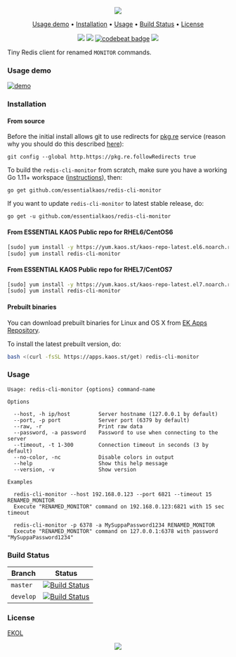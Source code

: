 <p align="center"><a href="#readme"><img src="https://gh.kaos.st/redis-cli-monitor.svg"/></a></p>

<p align="center"><a href="#usage-demo">Usage demo</a> • <a href="#installation">Installation</a> • <a href="#usage">Usage</a> • <a href="#build-status">Build Status</a> • <a href="#license">License</a></p>

<p align="center">
  <a href="https://travis-ci.org/essentialkaos/redis-cli-monitor"><img src="https://travis-ci.org/essentialkaos/redis-cli-monitor.svg"></a>
  <a href="https://goreportcard.com/report/github.com/essentialkaos/redis-cli-monitor"><img src="https://goreportcard.com/badge/github.com/essentialkaos/redis-cli-monitor"></a>
  <a href="https://codebeat.co/projects/github-com-essentialkaos-redis-cli-monitor-master"><img alt="codebeat badge" src="https://codebeat.co/badges/9503a6f8-c9da-4057-ae44-b079686bcc13" /></a>
  <a href="https://essentialkaos.com/ekol"><img src="https://gh.kaos.st/ekol.svg"></a>
</p>

Tiny Redis client for renamed `MONITOR` commands.

### Usage demo

[![demo](https://gh.kaos.st/redis-cli-monitor-200.gif)](#usage-demo)

### Installation

#### From source

Before the initial install allows git to use redirects for [pkg.re](https://github.com/essentialkaos/pkgre) service (reason why you should do this described [here](https://github.com/essentialkaos/pkgre#git-support)):

```
git config --global http.https://pkg.re.followRedirects true
```

To build the `redis-cli-monitor` from scratch, make sure you have a working Go 1.11+ workspace ([instructions](https://golang.org/doc/install)), then:

```
go get github.com/essentialkaos/redis-cli-monitor
```

If you want to update `redis-cli-monitor` to latest stable release, do:

```
go get -u github.com/essentialkaos/redis-cli-monitor
```

#### From ESSENTIAL KAOS Public repo for RHEL6/CentOS6

```bash
[sudo] yum install -y https://yum.kaos.st/kaos-repo-latest.el6.noarch.rpm
[sudo] yum install redis-cli-monitor
```

#### From ESSENTIAL KAOS Public repo for RHEL7/CentOS7

```bash
[sudo] yum install -y https://yum.kaos.st/kaos-repo-latest.el7.noarch.rpm
[sudo] yum install redis-cli-monitor
```

#### Prebuilt binaries

You can download prebuilt binaries for Linux and OS X from [EK Apps Repository](https://apps.kaos.st/redis-cli-monitor/latest).

To install the latest prebuilt version, do:

```bash
bash <(curl -fsSL https://apps.kaos.st/get) redis-cli-monitor
```

### Usage

```
Usage: redis-cli-monitor {options} command-name

Options

  --host, -h ip/host         Server hostname (127.0.0.1 by default)
  --port, -p port            Server port (6379 by default)
  --raw, -r                  Print raw data
  --password, -a password    Password to use when connecting to the server
  --timeout, -t 1-300        Connection timeout in seconds (3 by default)
  --no-color, -nc            Disable colors in output
  --help                     Show this help message
  --version, -v              Show version

Examples

  redis-cli-monitor --host 192.168.0.123 --port 6821 --timeout 15 RENAMED_MONITOR
  Execute "RENAMED_MONITOR" command on 192.168.0.123:6821 with 15 sec timeout

  redis-cli-monitor -p 6378 -a MySuppaPassword1234 RENAMED_MONITOR
  Execute "RENAMED_MONITOR" command on 127.0.0.1:6378 with password "MySuppaPassword1234"

```

### Build Status

| Branch | Status |
|--------|--------|
| `master` | [![Build Status](https://travis-ci.org/essentialkaos/redis-cli-monitor.svg?branch=master)](https://travis-ci.org/essentialkaos/redis-cli-monitor) |
| `develop` | [![Build Status](https://travis-ci.org/essentialkaos/redis-cli-monitor.svg?branch=develop)](https://travis-ci.org/essentialkaos/redis-cli-monitor) |

### License

[EKOL](https://essentialkaos.com/ekol)

<p align="center"><a href="https://essentialkaos.com"><img src="https://gh.kaos.st/ekgh.svg"/></a></p>
